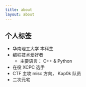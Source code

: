```yaml
---
title: about
layout: about
---
```


## 个人标签
+ 华南理工大学 本科生
+ 编程技术爱好者
  + 主要语言： C++ & Python
+ 在役 XCPC 选手
+ CTF 主攻 misc 方向， Kap0k 队员
+ 二次元宅
